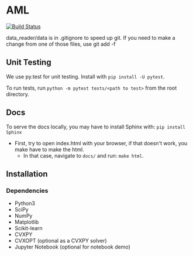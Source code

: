 # AML

[![Build Status](https://travis-ci.com/vu-aml/adlib.svg?token=UQbyf6hz4VVL6qGppwSf&branch=master)](https://travis-ci.com/vu-aml/adlib)


data_reader/data is in .gitignore to speed up git. If you need to make a change from one of those
files, use git add -f 

## Unit Testing
We use py.test for unit testing. Install with `pip install -U pytest`.

To run tests, run `python -m pytest tests/<path to test>` from the root directory.


## Docs
To serve the docs locally, you may have to install Sphinx with: `pip install Sphinx`
- First, try to open index.html with your browser, if that doesn't work, you make have to 
 make the html. 
  * In that case, navigate to `docs/` and run: `make html`.


## Installation
### Dependencies
* Python3 
* SciPy
* NumPy
* Matplotlib
* Scikit-learn
* CVXPY
* CVXOPT (optional as a CVXPY solver)
* Jupyter Notebook (optional for notebook demo) 
